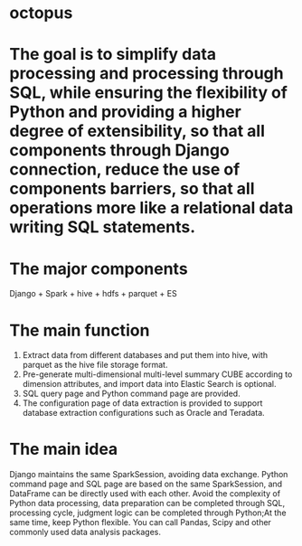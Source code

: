 # octopus
# The goal is to simplify data processing and processing through SQL, while ensuring the flexibility of Python and providing a higher degree of extensibility, so that all components through Django connection, reduce the use of components barriers, so that all operations more like a relational data writing SQL statements.
# The major components
Django + Spark + hive + hdfs + parquet + ES
# The main function
1. Extract data from different databases and put them into hive, with parquet as the hive file storage format.
2. Pre-generate multi-dimensional multi-level summary CUBE according to dimension attributes, and import data into Elastic Search is optional.
3. SQL query page and Python command page are provided.
4. The configuration page of data extraction is provided to support database extraction configurations such as Oracle and Teradata.
# The main idea
Django maintains the same SparkSession, avoiding data exchange. Python command page and SQL page are based on the same SparkSession, and DataFrame can be directly used with each other.
Avoid the complexity of Python data processing, data preparation can be completed through SQL, processing cycle, judgment logic can be completed through Python;At the same time, keep Python flexible. You can call Pandas, Scipy and other commonly used data analysis packages.
